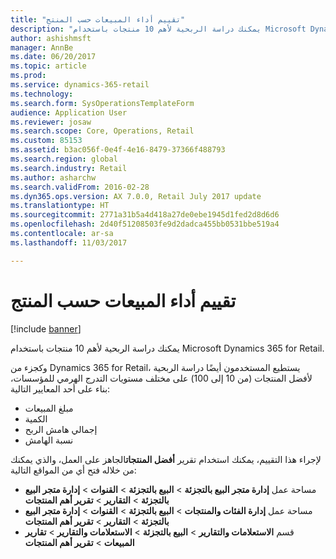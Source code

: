 ```yaml
---
title: "تقييم أداء المبيعات حسب المنتج"
description: "يمكنك دراسة الربحية لأهم 10 منتجات باستخدام Microsoft Dynamics 365 for Retail."
author: ashishmsft
manager: AnnBe
ms.date: 06/20/2017
ms.topic: article
ms.prod: 
ms.service: dynamics-365-retail
ms.technology: 
ms.search.form: SysOperationsTemplateForm
audience: Application User
ms.reviewer: josaw
ms.search.scope: Core, Operations, Retail
ms.custom: 85153
ms.assetid: b3ac056f-0e4f-4e16-8479-37366f488793
ms.search.region: global
ms.search.industry: Retail
ms.author: asharchw
ms.search.validFrom: 2016-02-28
ms.dyn365.ops.version: AX 7.0.0, Retail July 2017 update
ms.translationtype: HT
ms.sourcegitcommit: 2771a31b5a4d418a27de0ebe1945d1fed2d8d6d6
ms.openlocfilehash: 2d40f51208503fe9d2dadca455bb0531bbe519a4
ms.contentlocale: ar-sa
ms.lasthandoff: 11/03/2017

---
```


# <a name="assess-sales-performance-by-product"></a>تقييم أداء المبيعات حسب المنتج

[!include [banner](includes/banner.md)]

يمكنك دراسة الربحية لأهم 10 منتجات باستخدام Microsoft Dynamics 365 for Retail. 

وكجزء من Dynamics 365 for Retail، يستطيع المستخدمون أيضًا دراسة الربحية لأفضل المنتجات (من 10 إلى 100) على مختلف مستويات التدرج الهرمي للمؤسسات، بناء على أحد المعايير التالية:

-   مبلغ المبيعات
-   الكمية
-   إجمالي هامش الربح
-   نسبة الهامش

لإجراء هذا التقييم، يمكنك استخدام تقرير **أفضل المنتجات**الجاهز على العمل، والذي يمكنك من خلاله فتح أي من المواقع التالية:

-   مساحة عمل **إدارة متجر البيع بالتجزئة** &gt; **البيع بالتجزئة** &gt; **القنوات** &gt; **إدارة متجر البيع بالتجزئة** &gt; **التقارير** &gt; **تقرير أهم المنتجات**
-   مساحة عمل **إدارة الفئات والمنتجات** &gt; **البيع بالتجزئة** &gt; **القنوات** &gt; **إدارة متجر البيع بالتجزئة** &gt; **التقارير** &gt; **تقرير أهم المنتجات**
-   قسم **الاستعلامات والتقارير** &gt; **البيع بالتجزئة** &gt; **الاستعلامات والتقارير** &gt; **تقارير المبيعات** &gt; **تقرير أهم المنتجات**



